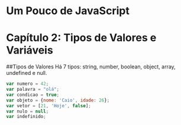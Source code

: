# Um Pouco de JavaScript
# Capítulo 2: Tipos de Valores e Variáveis

##Tipos de Valores
Há 7 tipos: string, number, boolean, object, array, undefined e null.

```js
var numero = 42;
var palavra = "olá";
var condicao = true;
var objeto = {nome: 'Caio', idade: 26};
var vetor = [21, 'Hoje', false];
var nulo = null;
var indefinido;
```
